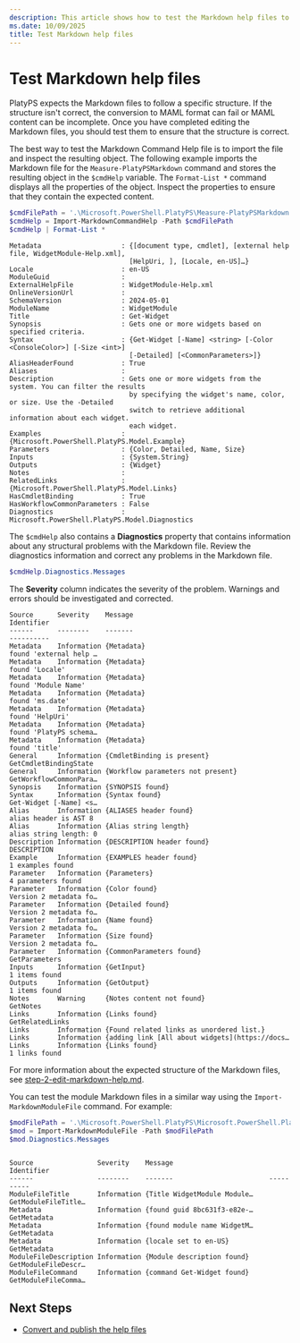 ```yaml
---
description: This article shows how to test the Markdown help files to ensure that the content follows the expected format.
ms.date: 10/09/2025
title: Test Markdown help files
---
```

# Test Markdown help files

PlatyPS expects the Markdown files to follow a specific structure. If the structure isn't correct,
the conversion to MAML format can fail or MAML content can be incomplete. Once you have completed
editing the Markdown files, you should test them to ensure that the structure is correct.

The best way to test the Markdown Command Help file is to import the file and inspect the resulting
object. The following example imports the Markdown file for the `Measure-PlatyPSMarkdown` command
and stores the resulting object in the `$cmdHelp` variable. The `Format-List *` command displays all
the properties of the object. Inspect the properties to ensure that they contain the expected
content.

```powershell
$cmdFilePath = '.\Microsoft.PowerShell.PlatyPS\Measure-PlatyPSMarkdown.md'
$cmdHelp = Import-MarkdownCommandHelp -Path $cmdFilePath
$cmdHelp | Format-List *
```

```Output
Metadata                    : {[document type, cmdlet], [external help file, WidgetModule-Help.xml],
                              [HelpUri, ], [Locale, en-US]…}
Locale                      : en-US
ModuleGuid                  :
ExternalHelpFile            : WidgetModule-Help.xml
OnlineVersionUrl            :
SchemaVersion               : 2024-05-01
ModuleName                  : WidgetModule
Title                       : Get-Widget
Synopsis                    : Gets one or more widgets based on specified criteria.
Syntax                      : {Get-Widget [-Name] <string> [-Color <ConsoleColor>] [-Size <int>]
                              [-Detailed] [<CommonParameters>]}
AliasHeaderFound            : True
Aliases                     :
Description                 : Gets one or more widgets from the system. You can filter the results
                              by specifying the widget's name, color, or size. Use the -Detailed
                              switch to retrieve additional information about each widget.
                              each widget.
Examples                    : {Microsoft.PowerShell.PlatyPS.Model.Example}
Parameters                  : {Color, Detailed, Name, Size}
Inputs                      : {System.String}
Outputs                     : {Widget}
Notes                       :
RelatedLinks                : {Microsoft.PowerShell.PlatyPS.Model.Links}
HasCmdletBinding            : True
HasWorkflowCommonParameters : False
Diagnostics                 : Microsoft.PowerShell.PlatyPS.Model.Diagnostics
```

The `$cmdHelp` also contains a **Diagnostics** property that contains information about any
structural problems with the Markdown file. Review the diagnostics information and correct any
problems in the Markdown file.

```powershell
$cmdHelp.Diagnostics.Messages
```

The **Severity** column indicates the severity of the problem. Warnings and errors should be
investigated and corrected.

```Output
Source      Severity    Message                                           Identifier
------      --------    -------                                           ----------
Metadata    Information {Metadata}                                        found 'external help …
Metadata    Information {Metadata}                                        found 'Locale'
Metadata    Information {Metadata}                                        found 'Module Name'
Metadata    Information {Metadata}                                        found 'ms.date'
Metadata    Information {Metadata}                                        found 'HelpUri'
Metadata    Information {Metadata}                                        found 'PlatyPS schema…
Metadata    Information {Metadata}                                        found 'title'
General     Information {CmdletBinding is present}                        GetCmdletBindingState
General     Information {Workflow parameters not present}                 GetWorkflowCommonPara…
Synopsis    Information {SYNOPSIS found}
Syntax      Information {Syntax found}                                    Get-Widget [-Name] <s…
Alias       Information {ALIASES header found}                            alias header is AST 8
Alias       Information {Alias string length}                             alias string length: 0
Description Information {DESCRIPTION header found}                        DESCRIPTION
Example     Information {EXAMPLES header found}                           1 examples found
Parameter   Information {Parameters}                                      4 parameters found
Parameter   Information {Color found}                                     Version 2 metadata fo…
Parameter   Information {Detailed found}                                  Version 2 metadata fo…
Parameter   Information {Name found}                                      Version 2 metadata fo…
Parameter   Information {Size found}                                      Version 2 metadata fo…
Parameter   Information {CommonParameters found}                          GetParameters
Inputs      Information {GetInput}                                        1 items found
Outputs     Information {GetOutput}                                       1 items found
Notes       Warning     {Notes content not found}                         GetNotes
Links       Information {Links found}                                     GetRelatedLinks
Links       Information {Found related links as unordered list.}
Links       Information {adding link [All about widgets](https://docs…
Links       Information {Links found}                                     1 links found
```

For more information about the expected structure of the Markdown files, see
[step-2-edit-markdown-help.md](step-2-edit-markdown-help.md).

You can test the module Markdown files in a similar way using the `Import-MarkdownModuleFile`
command. For example:

```powershell
$modFilePath = '.\Microsoft.PowerShell.PlatyPS\Microsoft.PowerShell.PlatyPS.md'
$mod = Import-MarkdownModuleFile -Path $modFilePath
$mod.Diagnostics.Messages
```

```Output

Source                Severity    Message                        Identifier
------                --------    -------                        ----------
ModuleFileTitle       Information {Title WidgetModule Module…    GetModuleFileTitle…
Metadata              Information {found guid 8bc631f3-e82e-…    GetMetadata
Metadata              Information {found module name WidgetM…    GetMetadata
Metadata              Information {locale set to en-US}          GetMetadata
ModuleFileDescription Information {Module description found}     GetModuleFileDescr…
ModuleFileCommand     Information {command Get-Widget found}     GetModuleFileComma…
```

## Next Steps

- [Convert and publish the help files](step-4-convert-publish-help.md)
